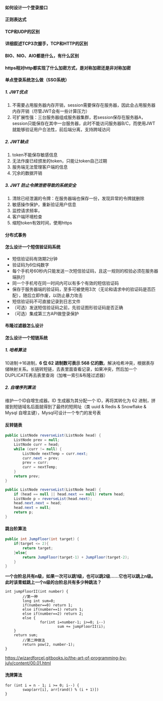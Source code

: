 #### 如何设计一个登录接口

#### 正则表达式

#### TCP和UDP的区别

#### 详细叙述TCP3次握手，TCP和HTTP的区别

#### BIO、NIO、AIO都是什么，有什么区别

#### https相对http都实现了什么加密方式，是对称加密还是非对称加密

#### 单点登录系统怎么做（SSO系统）

##### 1. JWT优点

1. 不需要占用服务器内存开销，session需要保存在服务器，因此会占用服务器内存开销（尽管JWT会有一些计算压力）
2. 可扩展性强：三台服务器组成服务器集群，若session保存在服务器A，session只能保存在其中一台服务器，此时不能访问服务器B/C，而使用JWT就能够验证用户合法性，前后端分离，支持跨域访问

##### 2. JWT缺点

1. token不能保存敏感信息
2. 无法作废已经颁发的token，只能让token自己过期
3. 服务端无法管理客户端的信息
4. 冗余的数据开销

##### 3. JWT 防止令牌泄密导致的系统安全

1. 清除已经泄漏的令牌：在服务器端也保存一份，发现异常的令牌就删除
2. 敏感操作保护，重新验证用户信息
3. 监控请求频率，
4. 客户端环境检查
5. 缩短token有效时间，使用https

#### 分布式事务

#### 怎么设计一个短信验证码系统

- 短信验证码有效期2分钟
- 验证码为6位纯数字
- 每个手机号60秒内只能发送一次短信验证码，且这一规则的校验必须在服务器端执行
- 同一个手机号在同一时间内可以有多个有效的短信验证码
- 保存于服务器端的验证码，至多可被使用3次（无论和请求中的验证码是否匹配），随后立即作废，以防止暴力攻击
- 短信验证码不可直接记录到日志文件
- （可选）发送短信验证码之前，先验证图形验证码是否正确
- （可选）集成第三方API做登录保护

#### 布隆过滤器怎么设计

#### 怎么设计一个短链系统

##### 1. 哈希算法

10进制->16进制，**6 位 62 进制数可表示 568 亿的数**。解决哈希冲突，根据表存储映射关系。长链转短链，去表里面查看记录，如果冲突，然后加一个DUPLICATE再去表里查询（加唯一索引&布隆过滤器）

##### 2. 自增序列算法

维护一个ID自增生成器。ID 生成器为其分配一个 ID，再将其转化为 62 进制，拼接到短链域名后面就得到了最终的短网址（类 uuid & Redis & Snowflake  & Mysql 自增主键），Mysql可设计一个专门的发号表

#### 反转链表

```java
public ListNode reverseList(ListNode head) {
    ListNode prev = null;
    ListNode curr = head;
    while (curr != null) {
        ListNode nextTemp = curr.next;
        curr.next = prev;
        prev = curr;
        curr = nextTemp;
    }
    return prev;
}
```

```java
public ListNode reverseList(ListNode head) {
    if (head == null || head.next == null) return head;
    ListNode p = reverseList(head.next);
    head.next.next = head;
    head.next = null;
    return p;
}
```

#### 跳台阶算法

```java
public int JumpFloor(int target) {
    if(target <= 2){
        return target;
    }else{
        return JumpFloor(target-1) + JumpFloor(target-2);
    }
}
```
**一个台阶总共有n级，如果一次可以跳1级，也可以跳2级......它也可以跳上n级。此时该青蛙跳上一个n级的台阶总共有多少种跳法？**

```
int jumpFloorII(int number) {
		//第一种
		long int sum=0;
		if(number==0) return 1;
		else if(number==1) return 1;
		else if(number==2) return 2;
		else {
				for(int i=number-1; i>=0; i--)
						sum += jumpFloorII(i);
    }
    return sum;
		//第二种做法
		return pow(2, number-1);
}
```

https://wizardforcel.gitbooks.io/the-art-of-programming-by-july/content/00.01.html

#### 洗牌算法

```
for (int i = n - 1; i >= 0; i--) {
		swap(arr[i], arr[rand() % (i + 1)])
}
```

